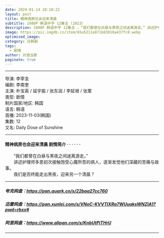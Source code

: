 ```yaml
---
date: 2024-01-14 18:18:22
layout: post
title: 精神病房也会迎来清晨
subtitle: 1080P 韩语中字 12集全 (2023）
description: 1080P 韩语中字 12集全 。“我们都曾在白昼与黑夜之间迷离游走。” 讲述护理师多恩初次接触饱受心魔所苦的病人，逐渐发觉他们深藏的苦痛与故事。我们是否终能走出黑夜，迎来另一个清晨？  ...
image: https://pic.imgdb.cn/item/65a5211e871b83018a437fc8.webp
optimized_image: 
category: 日韩剧
tags:
  - 剧情
author: 对酒当歌
paginate: true
---
```


---

导演: 李宰圭  
编剧: 李南奎  
主演: 朴宝英 / 延宇振 / 张东润 / 李姃垠 / 张栗  
类型: 剧情  
制片国家/地区: 韩国  
语言: 韩语  
首播: 2023-11-03(韩国)  
集数: 12  
又名: Daily Dose of Sunshine  

---

#### 精神病房也会迎来清晨 剧情简介 · · · · · ·

　　“我们都曾在白昼与黑夜之间迷离游走。”  
　　讲述护理师多恩初次接触饱受心魔所苦的病人，逐渐发觉他们深藏的苦痛与故事。  
　　我们是否终能走出黑夜，迎来另一个清晨？  

---

##### 夸克网盘：<https://pan.quark.cn/s/22baa27cc760>

##### 迅雷网盘：<https://pan.xunlei.com/s/VNoC-KVVTlXRa7WUuaksWNZIA1?pwd=rbxx#>

##### 阿里网盘：<https://www.alipan.com/s/KnbUtPiTHrU>

---
